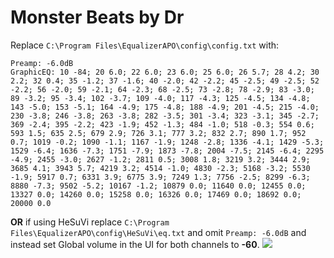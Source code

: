 # Monster Beats by Dr
Replace `C:\Program Files\EqualizerAPO\config\config.txt` with:
```
Preamp: -6.0dB
GraphicEQ: 10 -84; 20 6.0; 22 6.0; 23 6.0; 25 6.0; 26 5.7; 28 4.2; 30 2.2; 32 0.4; 35 -1.2; 37 -1.6; 40 -2.0; 42 -2.2; 45 -2.5; 49 -2.5; 52 -2.2; 56 -2.0; 59 -2.1; 64 -2.3; 68 -2.5; 73 -2.8; 78 -2.9; 83 -3.0; 89 -3.2; 95 -3.4; 102 -3.7; 109 -4.0; 117 -4.3; 125 -4.5; 134 -4.8; 143 -5.0; 153 -5.1; 164 -4.9; 175 -4.8; 188 -4.9; 201 -4.5; 215 -4.0; 230 -3.8; 246 -3.8; 263 -3.8; 282 -3.5; 301 -3.4; 323 -3.1; 345 -2.7; 369 -2.4; 395 -2.2; 423 -1.9; 452 -1.3; 484 -1.0; 518 -0.3; 554 0.6; 593 1.5; 635 2.5; 679 2.9; 726 3.1; 777 3.2; 832 2.7; 890 1.7; 952 0.7; 1019 -0.2; 1090 -1.1; 1167 -1.9; 1248 -2.8; 1336 -4.1; 1429 -5.3; 1529 -6.4; 1636 -7.3; 1751 -7.9; 1873 -7.8; 2004 -7.5; 2145 -6.4; 2295 -4.9; 2455 -3.0; 2627 -1.2; 2811 0.5; 3008 1.8; 3219 3.2; 3444 2.9; 3685 4.1; 3943 5.7; 4219 3.2; 4514 -1.0; 4830 -2.3; 5168 -3.2; 5530 -1.9; 5917 0.7; 6331 3.9; 6775 3.9; 7249 1.3; 7756 -2.5; 8299 -6.3; 8880 -7.3; 9502 -5.2; 10167 -1.2; 10879 0.0; 11640 0.0; 12455 0.0; 13327 0.0; 14260 0.0; 15258 0.0; 16326 0.0; 17469 0.0; 18692 0.0; 20000 0.0
```
**OR** if using HeSuVi replace `C:\Program Files\EqualizerAPO\config\HeSuVi\eq.txt` and omit `Preamp: -6.0dB` and instead set Global volume in the UI for both channels to **-60**.
![](https://raw.githubusercontent.com/jaakkopasanen/AutoEq/master/results/SBAF-Serious/headphoncecom/onear/Monster%20Beats%20by%20Dr/Monster%20Beats%20by%20Dr.png)